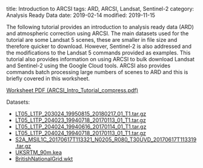 title: Introduction to ARCSI
tags: ARD, ARCSI, Landsat, Sentinel-2
category: Analysis Ready Data
date: 2019-02-14
modified: 2019-11-15

The following tutorial provides an introduction to analysis ready data (ARD) and atmospheric correction using ARCSI. The main datasets used for the tutorial are some Landsat 5 scenes, these are smaller in file size and therefore quicker to download. However, Sentinel-2 is also addressed and the modifications to the Landsat 5 commands provided as examples. This tutorial also provides information on using ARCSI to bulk download Landsat and Sentinel-2 using the Google Cloud tools. ARCSI also provides commands batch processing large numbers of scenes to ARD and this is briefly covered in this worksheet.

[Worksheet PDF (ARCSI_Intro_Tutorial_compress.pdf)](https://www.arcsi.remotesensing.info/tutorials/ARCSI_Intro_Tutorial_compress.pdf)

Datasets:

-   [LT05_L1TP_203024_19950815_20180217_01_T1.tar.gz](https://www.arcsi.remotesensing.info/tutorials/LT05_L1TP_203024_19950815_20180217_01_T1.tar.gz)
-   [LT05_L1TP_204023_19940718_20170113_01_T1.tar.gz](https://www.arcsi.remotesensing.info/tutorials/LT05_L1TP_204023_19940718_20170113_01_T1.tar.gz)
-   [LT05_L1TP_204024_19940616_20170114_01_T1.tar.gz](https://www.arcsi.remotesensing.info/tutorials/LT05_L1TP_204024_19940616_20170114_01_T1.tar.gz)
-   [LT05_L1TP_204024_19940718_20170113_01_T1.tar.gz](https://www.arcsi.remotesensing.info/tutorials/LT05_L1TP_204024_19940718_20170113_01_T1.tar.gz)
-   [S2A_MSIL1C_20170617T113321_N0205_R080_T30UVD_20170617T113319.tar.gz](https://www.arcsi.remotesensing.info/tutorials/S2A_MSIL1C_20170617T113321_N0205_R080_T30UVD_20170617T113319.tar.gz)
-   [UKSRTM_90m.kea](https://www.arcsi.remotesensing.info/tutorials/UKSRTM_90m.kea)
-   [BritishNationalGrid.wkt](https://www.arcsi.remotesensing.info/tutorials/BritishNationalGrid.wkt)
<!--stackedit_data:
eyJoaXN0b3J5IjpbMTMwOTA4OTM0MF19
-->